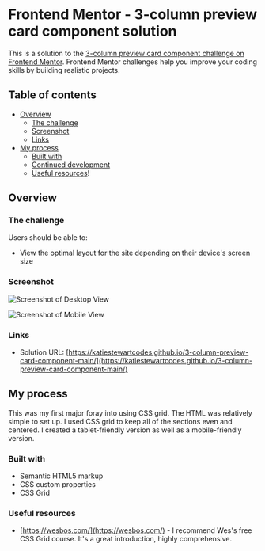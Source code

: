 # Frontend Mentor - 3-column preview card component solution

This is a solution to the [3-column preview card component challenge on Frontend Mentor](https://www.frontendmentor.io/challenges/3column-preview-card-component-pH92eAR2-). Frontend Mentor challenges help you improve your coding skills by building realistic projects. 

## Table of contents

- [Overview](#overview)
  - [The challenge](#the-challenge)
  - [Screenshot](#screenshot)
  - [Links](#links)
- [My process](#my-process)
  - [Built with](#built-with)
  - [Continued development](#continued-development)
  - [Useful resources](#useful-resources)!

## Overview

### The challenge

Users should be able to:

- View the optimal layout for the site depending on their device's screen size

### Screenshot

![Screenshot of Desktop View](https://user-images.githubusercontent.com/97202985/155888084-82b47afa-9e4b-44fa-8bf1-20e1dfcaa757.png)

![Screenshot of Mobile View](https://user-images.githubusercontent.com/97202985/155888108-679673c0-3f27-4d3c-ab20-26ce24605b25.png)

### Links

- Solution URL: [https://katiestewartcodes.github.io/3-column-preview-card-component-main/](https://katiestewartcodes.github.io/3-column-preview-card-component-main/)

## My process

This was my first major foray into using CSS grid. The HTML was relatively simple to set up. I used CSS grid to keep all of the sections even and centered. I created a tablet-friendly version as well as a mobile-friendly version.

### Built with

- Semantic HTML5 markup
- CSS custom properties
- CSS Grid

### Useful resources

- [https://wesbos.com/](https://wesbos.com/) - I recommend Wes's free CSS Grid course. It's a great introduction, highly comprehensive.


